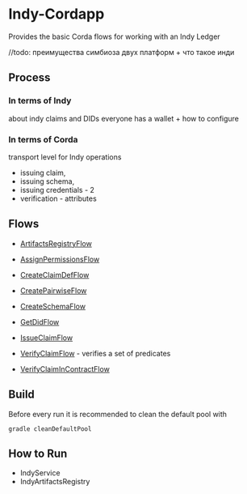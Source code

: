 # Indy-Cordapp

Provides the basic Corda flows for working with an Indy Ledger

//todo: преимущества симбиоза двух платформ + что такое инди

## Process

### In terms of Indy
about indy claims and DIDs
everyone has a wallet + how to configure


### In terms of Corda

transport level for Indy operations
- issuing claim, 
- issuing schema, 
- issuing credentials - 2 
- verification - attributes


## Flows


- [ArtifactsRegistryFlow](com.luxoft.blockchainlab.corda.hyperledger.indy.flow.ArtifactsRegistryFlow)

- [AssignPermissionsFlow](com.luxoft.blockchainlab.corda.hyperledger.indy.flow.AssignPermissionsFlow)

- [CreateClaimDefFlow](com.luxoft.blockchainlab.corda.hyperledger.indy.flow.CreateClaimDefFlow)

- [CreatePairwiseFlow](com.luxoft.blockchainlab.corda.hyperledger.indy.flow.CreatePairwiseFlow)

- [CreateSchemaFlow](com.luxoft.blockchainlab.corda.hyperledger.indy.flow.CreateSchemaFlow)

- [GetDidFlow](com.luxoft.blockchainlab.corda.hyperledger.indy.flow.GetDidFlow)

- [IssueClaimFlow](com.luxoft.blockchainlab.corda.hyperledger.indy.flow.IssueClaimFlow)

- [VerifyClaimFlow](com.luxoft.blockchainlab.corda.hyperledger.indy.flow.VerifyClaimFlow) - verifies a set of predicates

- [VerifyClaimInContractFlow](com.luxoft.blockchainlab.corda.hyperledger.indy.flow.VerifyClaimInContractFlow)



## Build

Before every run it is recommended to clean the default pool with 

    gradle cleanDefaultPool
    

## How to Run

- IndyService
- IndyArtifactsRegistry